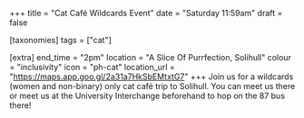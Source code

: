 +++
title = "Cat Café Wildcards Event"
date = "Saturday 11:59am"
draft = false

[taxonomies]
tags = ["cat"]

[extra]
end_time = "2pm"
location = "A Slice Of Purrfection, Solihull"
colour = "inclusivity"
icon = "ph-cat"
location_url = "https://maps.app.goo.gl/2a31a7HkSbEMtxtG7"
+++
Join us for a wildcards (women and non-binary) only cat café trip to Solihull. You can meet us there or meet us at the University Interchange beforehand to hop on the 87 bus there!
